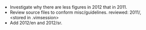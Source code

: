 * Investigate why there are less figures in 2012 that in 2011.
* Review source files to conform misc/guidelines.
  reviewed: 2011/, <stored in .vimsession>
* Add 2012/en and 2012/sr.

